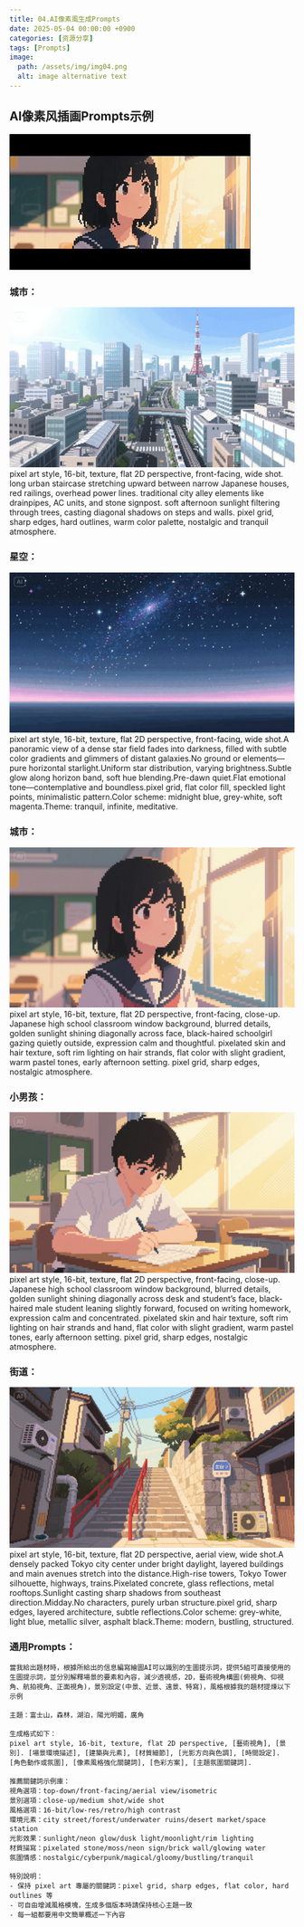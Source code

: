 ```yaml
---
title: 04.AI像素風生成Prompts
date: 2025-05-04 00:00:00 +0900
categories: [资源分享]
tags: [Prompts]
image:
  path: /assets/img/img04.png
  alt: image alternative text
---
```


## AI像素风插画Prompts示例

![エビフライトライアングル](assets/img/post04/gif01.gif "サンプル")


### 城市：
![エビフライトライアングル](assets/img/post04/image01.jpeg "サンプル")
pixel art style, 16-bit, texture, flat 2D perspective, front-facing, wide shot. long urban staircase stretching upward between narrow Japanese houses, red railings, overhead power lines. traditional city alley elements like drainpipes, AC units, and stone signpost. soft afternoon sunlight filtering through trees, casting diagonal shadows on steps and walls. pixel grid, sharp edges, hard outlines, warm color palette, nostalgic and tranquil atmosphere.

### 星空：
![エビフライトライアングル](assets/img/post04/image02.jpeg "サンプル")
pixel art style, 16-bit, texture, flat 2D perspective, front-facing, wide shot.A panoramic view of a dense star field fades into darkness, filled with subtle color gradients and glimmers of distant galaxies.No ground or elements—pure horizontal starlight.Uniform star distribution, varying brightness.Subtle glow along horizon band, soft hue blending.Pre-dawn quiet.Flat emotional tone—contemplative and boundless.pixel grid, flat color fill, speckled light points, minimalistic pattern.Color scheme: midnight blue, grey-white, soft magenta.Theme: tranquil, infinite, meditative.

### 城市：
![エビフライトライアングル](assets/img/post04/image04.jpeg "サンプル")
pixel art style, 16-bit, texture, flat 2D perspective, front-facing, close-up. Japanese high school classroom window background, blurred details, golden sunlight shining diagonally across face, black-haired schoolgirl gazing quietly outside, expression calm and thoughtful. pixelated skin and hair texture, soft rim lighting on hair strands, flat color with slight gradient, warm pastel tones, early afternoon setting. pixel grid, sharp edges, nostalgic atmosphere.

### 小男孩：
![エビフライトライアングル](assets/img/post04/image03.jpeg "サンプル")
pixel art style, 16-bit, texture, flat 2D perspective, front-facing, close-up. Japanese high school classroom window background, blurred details, golden sunlight shining diagonally across desk and student’s face, black-haired male student leaning slightly forward, focused on writing homework, expression calm and concentrated. pixelated skin and hair texture, soft rim lighting on hair strands and hand, flat color with slight gradient, warm pastel tones, early afternoon setting. pixel grid, sharp edges, nostalgic atmosphere.

### 街道：
![エビフライトライアングル](assets/img/post04/image05.jpeg "サンプル")
pixel art style, 16-bit, texture, flat 2D perspective, aerial view, wide shot.A densely packed Tokyo city center under bright daylight, layered buildings and main avenues stretch into the distance.High-rise towers, Tokyo Tower silhouette, highways, trains.Pixelated concrete, glass reflections, metal rooftops.Sunlight casting sharp shadows from southeast direction.Midday.No characters, purely urban structure.pixel grid, sharp edges, layered architecture, subtle reflections.Color scheme: grey-white, light blue, metallic silver, asphalt black.Theme: modern, bustling, structured.


### 通用Prompts：
```
當我給出題材時，根據所給出的信息編寫繪圖AI可以識別的生圖提示詞，提供5組可直接使用的生圖提示詞，並分別解釋場景的要素和內容，減少透視感，2D，藝術視角構圖(俯視角、仰視角、航拍視角、正面視角)，景別設定(中景、近景、遠景、特寫)，風格根據我的題材提煉以下示例

主題：富士山，森林，湖泊，陽光明媚，廣角

生成格式如下：
pixel art style, 16-bit, texture, flat 2D perspective, [藝術視角], [景別]. [場景環境描述], [建築與元素], [材質細節], [光影方向與色調], [時間設定]. [角色動作或氛圍], [像素風格強化關鍵詞], [色彩方案], [主題氛圍關鍵詞].

推薦關鍵詞示例庫：
視角選項：top-down/front-facing/aerial view/isometric
景別選項：close-up/medium shot/wide shot
風格選項：16-bit/low-res/retro/high contrast
環境元素：city street/forest/underwater ruins/desert market/space station
光影效果：sunlight/neon glow/dusk light/moonlight/rim lighting
材質描寫：pixelated stone/moss/neon sign/brick wall/glowing water
氛圍情感：nostalgic/cyberpunk/magical/gloomy/bustling/tranquil

特別說明：
- 保持 pixel art 專屬的關鍵詞：pixel grid, sharp edges, flat color, hard outlines 等
- 可自由增減風格模塊，生成多個版本時請保持核心主題一致
- 每一組都要用中文簡單概述一下內容
```
